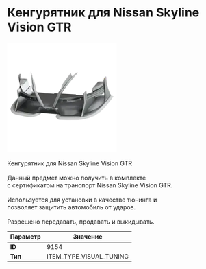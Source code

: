 # Кенгурятник для Nissan Skyline Vision GTR

![Item Image](../img/9154.webp?raw=true)

Кенгурятник для Nissan Skyline Vision GTR<br><br>Данный предмет можно получить в комплекте<br>с сертификатом на транспорт Nissan Skyline Vision GTR.<br><br>Используется для установки в качестве тюнинга и<br>позволяет защитить автомобиль от ударов.<br><br>Разрешено передавать, продавать и выкидывать.


| Параметр | Значение |
|----------|----------|
| **ID** | 9154 |
| **Тип** | ITEM_TYPE_VISUAL_TUNING |

